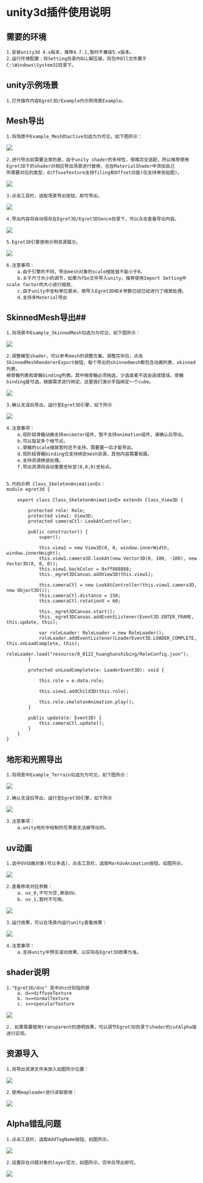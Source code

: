 # unity3d插件使用说明 #
## 需要的环境 ##
	1.安装unity3d 4.x版本，推荐4.7.1,暂时不兼容5.x版本。  
	2.运行环境配置：将Setting目录内DLL解压缩，将包中Dll文件置于C:\Windows\System32目录下。

## unity示例场景 ##
	1.打开插件内容Egret3D/Example内示例场景Example。

## Mesh导出 ##
	1.将场景中Example_Mesh的active勾选为为可见，如下图所示：
![](Img_0.png)

	2.进行导出前需要注意的是，由于unity shader的多样性，很难完全适配，所以推荐使用Egret3D下的shader对相应导出场景进行替换，也在MaterialShader中添加自己
	所需要对应的类型，diffuseTexture支持Tiling和Offset功能(仅支持单张贴图)。
![](Img_1.png)
	
	3.点击工具栏，选取场景导出按钮，即可导出。
![](Img_2.png)

	4.导出内容将自动保存在Egret3D/Egret3DSence目录下，可以点击查看导出内容。
![](Img_3.png)

	5.Egret3D引擎使用示例资源展示。
![](Img_4.png)

	6.注意事项：
		a.由于引擎的不同，导出mesh对象的scale缩放值不能小于0。
		b.关于尺寸大小的调节，如果为fbx文件导入unity，推荐使用Import Setting中scale factor的大小进行缩放，
		c.由于unity中坐标单位是米，故导入Egret3D相关参数已经已经进行了缩放处理。
		d.支持多Material导出

## SkinnedMesh导出##
	1.将场景中Example_SkinnedMesh勾选为为可见，如下图所示：
![](Img_5.png)

	2.调整模型shader，可以参考mesh的调整方案。调整完毕后，点击SkinnedMeshRendererExport按钮，每个导出的shinnedmesh都包含动画列表，skinned列表，
	根骨骼列表和骨骼binding列表。其中根骨骼必须拖选，少选或者不选会造成错误。骨骼binding是可选，根据需求进行绑定。这里我们演示手指绑定一个cube。
![](Img_6.png)
	
	3.确认无误后导出，运行至Egret3D引擎，如下所示
![](Img_7.gif)

	4.注意事项：
		a.现阶段骨骼动画支持animator组件，暂不支持animation组件，请确认后导出。
		b.可以指定多个根节点。
		c.骨骼的scale缩放暂时还不支持，需要置一后才能导出。
		d.现阶段骨骼binding仅支持绑定mesh资源，其他内容需要拓展。
		e.支持资源换装处理。
		f.导出资源将自动重置坐标至(0,0,0)坐标点。  


	5.代码示例 Class_SkeletonAnimationEx：
	module egret3d {

	    export class Class_SkeletonAnimationEx extends Class_View3D {
	
	        protected role: Role;
	        protected view1: View3D;
	        protected cameraCtl: LookAtController;
	
	        public constructor() {
	            super();
	
	            this.view1 = new View3D(0, 0, window.innerWidth, window.innerHeight);
	            this.view1.camera3D.lookAt(new Vector3D(0, 100, -100), new Vector3D(0, 0, 0));
	            this.view1.backColor = 0xff888888;
	            this._egret3DCanvas.addView3D(this.view1);
	
	            this.cameraCtl = new LookAtController(this.view1.camera3D, new Object3D());
	            this.cameraCtl.distance = 150;
	            this.cameraCtl.rotationX = 60;
	
	            this._egret3DCanvas.start();
	            this._egret3DCanvas.addEventListener(Event3D.ENTER_FRAME, this.update, this);
	
	            var roleLoader: RoleLoader = new RoleLoader();
	            roleLoader.addEventListener(LoaderEvent3D.LOADER_COMPLETE, this.onLoadComplete, this);
	            roleLoader.load("resource/0_0122_huanghunshibing/RoleConfig.json");
	        }
	
	        protected onLoadComplete(e: LoaderEvent3D): void {
	
	            this.role = e.data.role;
	
	            this.view1.addChild3D(this.role);
	
	            this.role.skeletonAnimation.play();
	        }
	
	        public update(e: Event3D) {
	            this.cameraCtl.update();
	        }
	    }
	}

## 地形和光照导出 ##
	1.将场景中Example_Terrain勾选为为可见，如下图所示：
![](Img_8.png)

	2.确认无误后导出，运行至Egret3D引擎，如下所示
![](Img_9.png)

	3.注意事项：
		a.unity地形中绘制的花草是无法被导出的。

## uv动画 ##
	1.选中UV动画对象(可以多选)，点击工具栏，选取MarkUvAnimation按钮，如图所示。
![](Img_10.png)

	2.查看修改对应参数：
		a. uv_0,不可为空,单张UV。
		b. uv_1,暂时不可用。
![](Img_11.png)

	3.运行效果，可以在场景内运行unity查看效果：
![](Img_12.gif)

	4.注意事项：
		a.支持unity中预览滚动效果，以实际在Egret3D效果为准。

## shader说明 ##
	1."Egret3D/dns" 其中dns分别指的是
		a. d=>diffuseTexture
		b. n=>normalTexture
		c. s=>specularTexture
![](Img_13.png)

	2. 如果需要使用transparent的透明效果，可以调节Egret3D目录下shader的cutAlpha值进行实现。

## 资源导入 ##
	1.将导出资源文件夹放入如图所示位置：
![](Img_14.png)

	2.使用maploader进行读取使用：
![](Img_15.png)

## Alpha错乱问题 ##
	1.点击工具栏，选取AddTagName按钮，如图所示。
![](Img_16.png)  
	
	2.设置存在问题对象的layer层次，如图所示，完毕后导出即可。
![](Img_17.png)  